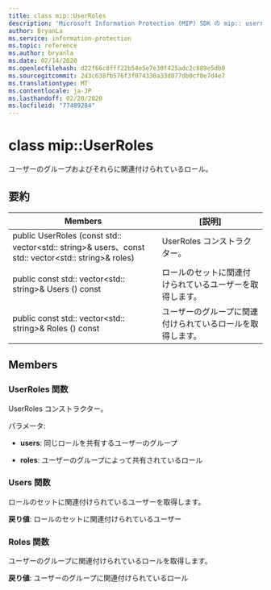 ```yaml
---
title: class mip::UserRoles
description: 'Microsoft Information Protection (MIP) SDK の mip:: userroles クラスについて説明します。'
author: BryanLa
ms.service: information-protection
ms.topic: reference
ms.author: bryanla
ms.date: 02/14/2020
ms.openlocfilehash: d22f66c8fff22b54e5e7e30f425adc2c889e5db0
ms.sourcegitcommit: 2d3c638fb576f3f074330a33d077db0cf0e7d4e7
ms.translationtype: MT
ms.contentlocale: ja-JP
ms.lasthandoff: 02/20/2020
ms.locfileid: "77489284"
---
```

# <a name="class-mipuserroles"></a>class mip::UserRoles 
ユーザーのグループおよびそれらに関連付けられているロール。
  
## <a name="summary"></a>要約
 Members                        | [説明]                                
--------------------------------|---------------------------------------------
public UserRoles (const std:: vector\<std:: string\>& users、const std:: vector\<std:: string\>& roles)  |  UserRoles コンストラクター。
public const std:: vector\<std:: string\>& Users () const  |  ロールのセットに関連付けられているユーザーを取得します。
public const std:: vector\<std:: string\>& Roles () const  |  ユーザーのグループに関連付けられているロールを取得します。
  
## <a name="members"></a>Members
  
### <a name="userroles-function"></a>UserRoles 関数
UserRoles コンストラクター。

パラメータ:  
* **users**: 同じロールを共有するユーザーのグループ 


* **roles**: ユーザーのグループによって共有されているロール


  
### <a name="users-function"></a>Users 関数
ロールのセットに関連付けられているユーザーを取得します。

  
**戻り値**: ロールのセットに関連付けられているユーザー
  
### <a name="roles-function"></a>Roles 関数
ユーザーのグループに関連付けられているロールを取得します。

  
**戻り値**: ユーザーのグループに関連付けられているロール